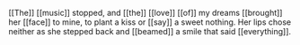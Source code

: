 [[The]] [[music]] stopped, and [[the]] [[love]] [[of]] my dreams [[brought]] her [[face]] to mine, to plant a kiss or [[say]] a sweet nothing. Her lips chose neither as she stepped back and [[beamed]] a smile that said [[everything]].